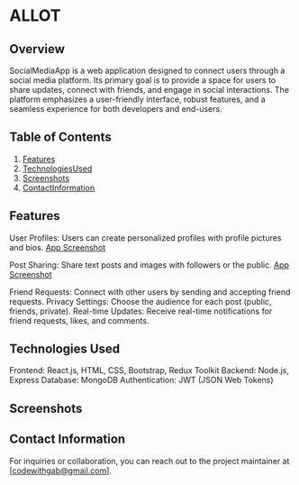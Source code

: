 # ALLOT

## Overview

SocialMediaApp is a web application designed to connect users through a social
media platform. Its primary goal is to provide a space for users to share
updates, connect with friends, and engage in social interactions. The platform
emphasizes a user-friendly interface, robust features, and a seamless experience
for both developers and end-users.

## Table of Contents

1. [Features](#features)
2. [TechnologiesUsed](#technologies-used)
3. [Screenshots](#screenshots)
4. [ContactInformation](#contact-information)

## Features

User Profiles: Users can create personalized profiles with profile pictures and
bios. [App Screenshot](screenshots/user-profile.jpg)

Post Sharing: Share text posts and images with followers or the public.
[App Screenshot](screenshots/post-sharing.jpg)

Friend Requests: Connect with other users by sending and accepting friend
requests. Privacy Settings: Choose the audience for each post (public, friends,
private). Real-time Updates: Receive real-time notifications for friend
requests, likes, and comments.

## Technologies Used

Frontend: React.js, HTML, CSS, Bootstrap, Redux Toolkit Backend: Node.js,
Express Database: MongoDB Authentication: JWT (JSON Web Tokens)

## Screenshots

## Contact Information

For inquiries or collaboration, you can reach out to the project maintainer at
[codewithgab@gmail.com].
